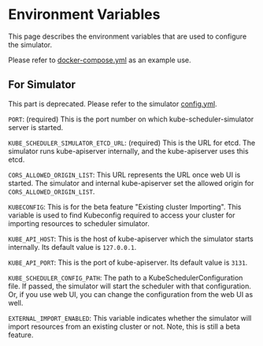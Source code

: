 # Environment Variables

This page describes the environment variables that are used to configure the simulator.

Please refer to [docker-compose.yml](./../../docker-compose.yml) as an example use.

## For Simulator
This part is deprecated. Please refer to the simulator [config.yml](./../config.yml).

`PORT`: (required) This is the port number on which kube-scheduler-simulator
server is started.

`KUBE_SCHEDULER_SIMULATOR_ETCD_URL`: (required) This is the URL for
etcd. The simulator runs kube-apiserver internally, and the
kube-apiserver uses this etcd.

`CORS_ALLOWED_ORIGIN_LIST`: This URL represents the URL once web UI is
started. The simulator and internal kube-apiserver set the allowed
origin for `CORS_ALLOWED_ORIGIN_LIST`.

`KUBECONFIG`: This is for the beta feature "Existing cluster
Importing". This variable is used to find Kubeconfig required to
access your cluster for importing resources to scheduler simulator.

`KUBE_API_HOST`: This is the host of kube-apiserver which the
simulator starts internally. Its default value is `127.0.0.1`.

`KUBE_API_PORT`: This is the port of kube-apiserver. Its default
value is `3131`.

`KUBE_SCHEDULER_CONFIG_PATH`: The path to a KubeSchedulerConfiguration
file.  If passed, the simulator will start the scheduler with that
configuration.  Or, if you use web UI, you can change the
configuration from the web UI as well.

`EXTERNAL_IMPORT_ENABLED`: This variable indicates whether the simulator
will import resources from an existing cluster or not. Note, this is
still a beta feature.

